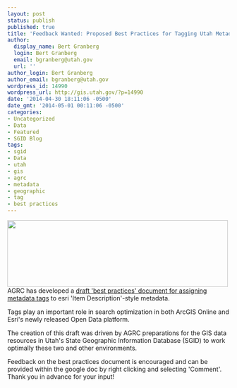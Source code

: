 ```yaml
---
layout: post
status: publish
published: true
title: 'Feedback Wanted: Proposed Best Practices for Tagging Utah Metadata'
author:
  display_name: Bert Granberg
  login: Bert Granberg
  email: bgranberg@utah.gov
  url: ''
author_login: Bert Granberg
author_email: bgranberg@utah.gov
wordpress_id: 14990
wordpress_url: http://gis.utah.gov/?p=14990
date: '2014-04-30 18:11:06 -0500'
date_gmt: '2014-05-01 00:11:06 -0500'
categories:
- Uncategorized
- Data
- Featured
- SGID Blog
tags:
- sgid
- Data
- utah
- gis
- agrc
- metadata
- geographic
- tag
- best practices
---
```

<p><a href="http://gis.utah.gov/wp-content/uploads/tagexample2.png"><img src="http://gis.utah.gov/wp-content/uploads/tagexample2.png" alt="" title="tagexample2" width="500" height="151" class="alignright size-full wp-image-14998" /></a>AGRC has developed a <a href="https://docs.google.com/a/utah.gov/document/d/1V7lnrMX6Ufok3lmSoxVaBJhwWnvlyPRb6v8kNzSjlQ4/edit">draft 'best practices' document for assigning metadata tags</a> to esri 'Item Description'-style metadata.</p>
<p>Tags play an important role in search optimization in both ArcGIS Online and Esri's newly released Open Data platform.</p>
<p>The creation of this draft was driven by AGRC preparations for the GIS data resources in Utah's State Geographic Information Database (SGID) to work optimally these two and other environments.</p>
<p>Feedback on the best practices document is encouraged and can be provided within the google doc by right clicking and selecting 'Comment'. Thank you in advance for your input!</p>

